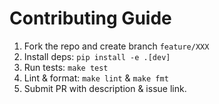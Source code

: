 # Contributing Guide

1. Fork the repo and create branch `feature/XXX`
2. Install deps: `pip install -e .[dev]`
3. Run tests: `make test`
4. Lint & format: `make lint` & `make fmt`
5. Submit PR with description & issue link.
